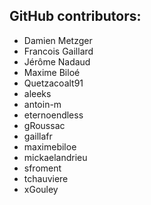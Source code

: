 GitHub contributors:
--------------------------------
 - Damien Metzger
 - Francois Gaillard
 - Jérôme Nadaud
 - Maxime Biloé
 - Quetzacoalt91
 - aleeks
 - antoin-m
 - eternoendless
 - gRoussac
 - gaillafr
 - maximebiloe
 - mickaelandrieu
 - sfroment
 - tchauviere
 - xGouley
